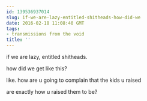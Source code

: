 ```yaml
---
id: 139536937014
slug: if-we-are-lazy-entitled-shitheads-how-did-we
date: 2016-02-18 11:08:40 GMT
tags:
- transmissions from the void
title: ''
---
```


if we are lazy, entitled shitheads.

how did we get like this?

like. how are u going to complain that the kids u raised

are exactly how u raised them to be?